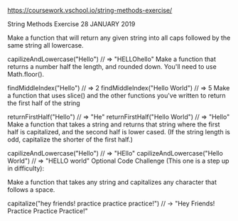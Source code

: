 https://coursework.vschool.io/string-methods-exercise/

String Methods Exercise  28 JANUARY 2019

Make a function that will return any given string into all caps followed by the same string all lowercase.

capilizeAndLowercase("Hello") // => "HELLOhello"
Make a function that returns a number half the length, and rounded down. You'll need to use Math.floor().

findMiddleIndex("Hello") // => 2
findMiddleIndex("Hello World") // => 5
Make a function that uses slice() and the other functions you've written to return the first half of the string

returnFirstHalf("Hello") // => "He"
returnFirstHalf("Hello World") // => "Hello"
Make a function that takes a string and returns that string where the first half is capitalized, and the second half is lower cased. (If the string length is odd, capitalize the shorter of the first half.)

capilizeAndLowercase("Hello") // => "HEllo"
capilizeAndLowercase("Hello World") // => "HELLO world"
Optional Code Challenge (This one is a step up in difficulty):

Make a function that takes any string and capitalizes any character that follows a space.

capitalize("hey friends! practice practice practice!") // -> "Hey Friends! Practice Practice Practice!"